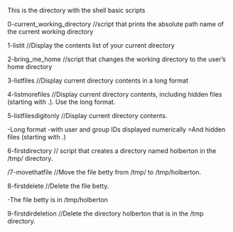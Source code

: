 This is the directory with the shell basic scripts

0-current_working_directory
//script that prints the absolute path name of the current working directory

1-listit
//Display the contents list of your current directory

2-bring_me_home
//script that changes the working directory to the user’s home directory

3-listfiles
//Display current directory contents in a long format

4-listmorefiles
//Display current directory contents, including hidden files (starting with .). Use the long format.

5-listfilesdigitonly
//Display current directory contents.

-Long format
-with user and group IDs displayed numerically
=And hidden files (starting with .)

6-firstdirectory
// script that creates a directory named holberton in the /tmp/ directory.

/7-movethatfile
//Move the file betty from /tmp/ to /tmp/holberton.

8-firstdelete
//Delete the file betty.

-The file betty is in /tmp/holberton

9-firstdirdeletion
//Delete the directory holberton that is in the /tmp directory.